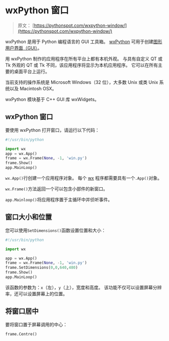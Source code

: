 # wxPython 窗口

> 原文： [https://pythonspot.com/wxpython-window/](https://pythonspot.com/wxpython-window/)

wxPython 是用于 Python 编程语言的 GUI 工具箱。 [wxPython](https://pythonspot.com/wx/) 可用于创建[图形用户界面（GUI）](https://pythonspot.com/gui)。

用 wxPython 制作的应用程序在所有平台上都有本机外观。 与具有自定义 QT 或 Tk 外观的 QT 或 Tk 不同，该应用程序将显示为本机应用程序。 它可以在所有主要的桌面平台上运行。

当前支持的操作系统是 Microsoft Windows（32 位），大多数 Unix 或类 Unix 系统以及 Macintosh OSX。

wxPython 模块基于 C++ GUI 库 wxWidgets。

## wxPython 窗口

要使用 wxPython 打开窗口，请运行以下代码：

```py
#!/usr/bin/python

import wx      
app = wx.App()
frame = wx.Frame(None, -1, 'win.py')
frame.Show()
app.MainLoop()

```

`wx.App()`行创建一个应用程序对象。 每个 [wx](https://pythonspot.com/wx/) 程序都需要具有一个`.App()`对象。

`wx.Frame()`方法返回一个可以包含小部件的新窗口。

`app.Mainloop()`将应用程序置于主循环中并侦听事件。

## 窗口大小和位置

您可以使用`SetDimensions()`函数设置位置和大小：

```py
#!/usr/bin/python

import wx

app = wx.App()
frame = wx.Frame(None, -1, 'win.py')
frame.SetDimensions(0,0,640,480)
frame.Show()
app.MainLoop()

```

该函数的参数为​​：`x`（左），`y`（上），宽度和高度。 该功能不仅可以设置屏幕分辨率，还可以设置屏幕上的位置。

## 将窗口居中

要将窗口置于屏幕调用的中心：

```py
frame.Centre()

```